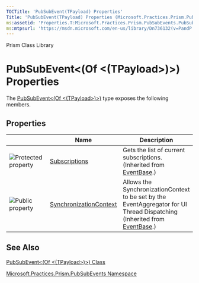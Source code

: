 ```yaml
---
TOCTitle: 'PubSubEvent(TPayload) Properties'
Title: 'PubSubEvent(TPayload) Properties (Microsoft.Practices.Prism.PubSubEvents)'
ms:assetid: 'Properties.T:Microsoft.Practices.Prism.PubSubEvents.PubSubEvent\`1'
ms:mtpsurl: 'https://msdn.microsoft.com/en-us/library/Dn736132(v=PandP.50)'
---
```


Prism Class Library

PubSubEvent&lt;(Of &lt;(TPayload&gt;)&gt;) Properties
=====================================================

The [PubSubEvent&lt;(Of &lt;(TPayload&gt;)&gt;)](https://msdn.microsoft.com/t:microsoft.practices.prism.pubsubevents.pubsubevent%601) type exposes the following members.

Properties
----------

<span id="propertyTableToggle"></span>
<table>
<colgroup>
<col width="33%" />
<col width="33%" />
<col width="33%" />
</colgroup>
<thead>
<tr class="header">
<th> </th>
<th>Name</th>
<th>Description</th>
</tr>
</thead>
<tbody>
<tr class="odd">
<td><img src="https://msdn.microsoft.com/en-us/Dn736132.protproperty(en-us,PandP.50).gif" title="Protected property" /></td>
<td><a href="https://msdn.microsoft.com/p:microsoft.practices.prism.pubsubevents.eventbase.subscriptions">Subscriptions</a></td>
<td><div class="summary">
Gets the list of current subscriptions.
</div>
(Inherited from <a href="https://msdn.microsoft.com/t:microsoft.practices.prism.pubsubevents.eventbase">EventBase</a>.)</td>
</tr>
<tr class="even">
<td><img src="https://msdn.microsoft.com/en-us/Dn736132.pubproperty(en-us,PandP.50).gif" title="Public property" /></td>
<td><a href="https://msdn.microsoft.com/p:microsoft.practices.prism.pubsubevents.eventbase.synchronizationcontext">SynchronizationContext</a></td>
<td><div class="summary">
Allows the SynchronizationContext to be set by the EventAggregator for UI Thread Dispatching
</div>
(Inherited from <a href="https://msdn.microsoft.com/t:microsoft.practices.prism.pubsubevents.eventbase">EventBase</a>.)</td>
</tr>
</tbody>
</table>

See Also
--------


[PubSubEvent&lt;(Of &lt;(TPayload&gt;)&gt;) Class](https://msdn.microsoft.com/t:microsoft.practices.prism.pubsubevents.pubsubevent%601)

[Microsoft.Practices.Prism.PubSubEvents Namespace](https://msdn.microsoft.com/n:microsoft.practices.prism.pubsubevents)
